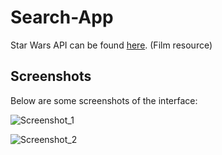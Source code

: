 # Search-App

Star Wars API can be found [here](https://swapi.co/). (Film resource)

## Screenshots

Below are some screenshots of the interface:

![Screenshot_1](https://github.com/helgoyat/search-app/blob/master/screenshots/capture1.png)

![Screenshot_2](https://github.com/helgoyat/search-app/blob/master/screenshots/capture2.png)